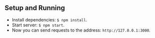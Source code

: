 ## Setup and Running
- Install dependencies: `$ npm install`.
- Start server: `$ npm start`.
- Now you can send requests to the address: `http://127.0.0.1:3000`.


